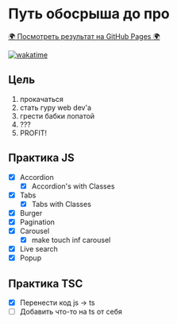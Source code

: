 # Путь обосрыша до про

[🌍 Посмотреть результат на GitHub Pages 🌍](https://courses-of-the-joskosti.github.io/sergeant-mosmain/)

[![wakatime](https://wakatime.com/badge/github/courses-of-the-joskosti/sergeant-mosmain.svg?style=flat-square)](https://wakatime.com/badge/github/courses-of-the-joskosti/sergeant-mosmain)

## Цель

1. прокачаться
2. стать гуру web dev'a
3. грести бабки лопатой
4. ???
5. PROFIT!

## Практика JS

- [x] Accordion
  - [x] Accordion's with Classes
- [x] Tabs
  - [x] Tabs with Classes
- [x] Burger
- [x] Pagination
- [x] Carousel
  - [x] make touch inf carousel
- [x] Live search
- [x] Popup

## Практика TSC

- [x] Перенести код js -> ts
- [ ] Добавить что-то на ts от себя

